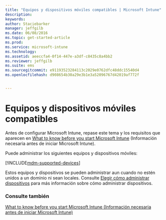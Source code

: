 ```yaml
---
title: "Equipos y dispositivos móviles compatibles | Microsoft Intune"
description: 
keywords: 
author: Staciebarker
manager: jeffgilb
ms.date: 06/08/2016
ms.topic: get-started-article
ms.prod: 
ms.service: microsoft-intune
ms.technology: 
ms.assetid: aeeccfa4-0f14-447e-a3df-c8435c8a4bb2
ms.reviewer: jeffgilb
ms.suite: ems
ms.sourcegitcommit: e91193523284113c2029e0762dfc48ddc15540d4
ms.openlocfilehash: d908654b30a29e3b1e3a52096767d42019af772f


---
```


# Equipos y dispositivos móviles compatibles

Antes de configurar Microsoft Intune, repase este tema y los requisitos que aparecen en [What to know before you start Microsoft Intune](what-to-know-before-you-start-microsoft-intune.md) (Información necesaria antes de iniciar Microsoft Intune). 

Puede administrar los siguientes equipos y dispositivos móviles:

[!INCLUDE[mdm-supported-devices](../includes/mdm-supported-devices.md)] 

Estos equipos y dispositivos se pueden administrar aun cuando no estén unidos a un dominio ni sean locales. Consulte [Elegir cómo administrar dispositivos](/Intune/get-started/choose-how-to-manage-devices) para más información sobre cómo administrar dispositivos.


### Consulte también
[What to know before you start Microsoft Intune (Información necesaria antes de iniciar Microsoft Intune)](what-to-know-before-you-start-microsoft-intune.md)


<!--HONumber=Jul16_HO2-->


